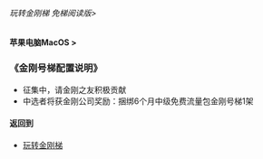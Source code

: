 ###### 玩转金刚梯 免梯阅读版>
#### 苹果电脑MacOS >
### 《金刚号梯配置说明》

- 征集中，请金刚之友积极贡献
- 中选者将获金刚公司奖励：捆绑6个月中级免费流量包金刚号梯1架

#### 返回到
- [玩转金刚梯](https://github.com/a2zitpro/web/blob/master/LadderFree/A.md)

